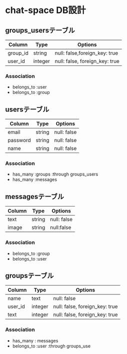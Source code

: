 # chat-space DB設計

## groups_usersテーブル
|Column|Type|Options|
|------|----|-------|
|group_id|string|null: false,foreign_key: true|
|user_id|integer|null: false, foreign_key: true|
### Association
- belongs_to :user
- belongs_to :group

## usersテーブル
|Column|Type|Options|
|------|----|-------|
|email|string|null: false|
|password|string|null: false|
|name|string|null: false|
### Association
- has_many :groups :through groups_users
- has_many :messages

## messagesテーブル
|Column|Type|Options|
|------|----|-------|
|text|string|null: false|
|image|string|null:false|
### Association
- belongs_to :group
- belongs_to :user

## groupsテーブル
|Column|Type|Options|
|------|----|-------|
|name|text|null: false|
|user_id|integer|null: false, foreign_key: true|
|text|integer|null: false, foreign_key: true|
### Association
- has_many : messages
- belongs_to :user :through groups_use